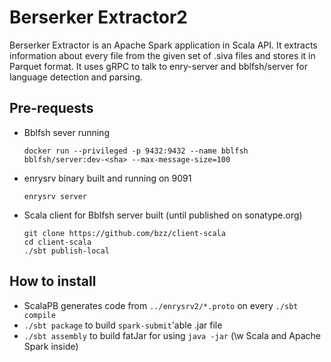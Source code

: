 # Berserker Extractor2

Berserker Extractor is an Apache Spark application in Scala API. 
It extracts information about every file from the given set of .siva files and stores it in Parquet format.
It uses gRPC to talk to enry-server and bblfsh/server for language detection and parsing. 

## Pre-requests
 - Bblfsh sever running
   ```
   docker run --privileged -p 9432:9432 --name bblfsh bblfsh/server:dev-<sha> --max-message-size=100
   ```
 - enrysrv binary built and running on 9091
   ```
   enrysrv server
   ```
 - Scala client for Bblfsh server built (until published on sonatype.org)
   ```
   git clone https://github.com/bzz/client-scala
   cd client-scala
   ./sbt publish-local
   ```

## How to install

 - ScalaPB generates code from `../enrysrv2/*.proto` on every `./sbt compile`
 - `./sbt package` to build `spark-submit`'able .jar file
 - `./sbt assembly` to build fatJar for using `java -jar` (\w Scala and Apache Spark inside)


